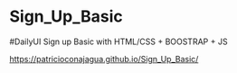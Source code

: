 # Sign_Up_Basic
#DailyUI Sign up Basic with HTML/CSS + BOOSTRAP + JS

https://patricioconajagua.github.io/Sign_Up_Basic/
